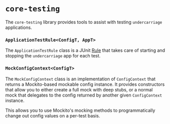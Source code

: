 # `core-testing`

The `core-testing` library provides tools to assist with testing `undercarriage` applications.

### `ApplicationTestRule<ConfigT, AppT>`

The `ApplicationTestRule` class is a JUnit [Rule](https://github.com/junit-team/junit4/wiki/Rules) that takes care of starting and stopping the `undercarriage` app for each test.

### `MockConfigContext<ConfigT>`

The `MockConfigContext` class is an implementation of `ConfigContext` that returns a Mockito-based mockable config instance. It provides constructors that allow you to either create a full mock with deep stubs, or a normal mock that delegates to the config returned by another given `ConfigContext` instance.

This allows you to use Mockito's mocking methods to programmatically change out config values on a per-test basis.

